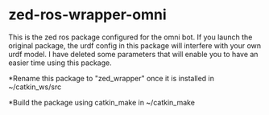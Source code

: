 # zed-ros-wrapper-omni
This is the zed ros package configured for the omni bot. If you launch the original package, the urdf config in this package will interfere with your own urdf model. I have deleted some parameters that will enable you to have an easier time using this package.


*Rename this package to "zed_wrapper" once it is installed in ~/catkin_ws/src 

*Build the package using catkin_make in ~/catkin_make 
